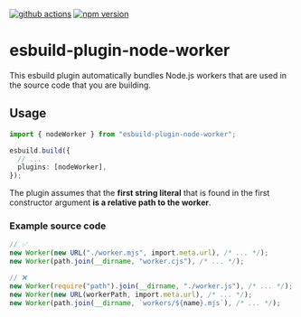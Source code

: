 [![github actions](https://github.com/s-h-a-d-o-w/esbuild-plugin-node-worker/actions/workflows/ci.yaml/badge.svg)](https://github.com/s-h-a-d-o-w/esbuild-plugin-node-worker/actions/workflows/ci.yaml)
[![npm version](https://img.shields.io/npm/v/esbuild-plugin-node-worker)](https://www.npmjs.com/package/esbuild-plugin-node-worker)

# esbuild-plugin-node-worker

This esbuild plugin automatically bundles Node.js workers that are used in the source code that you are building.

## Usage

```typescript
import { nodeWorker } from "esbuild-plugin-node-worker";

esbuild.build({
  // ...
  plugins: [nodeWorker],
});
```

The plugin assumes that the **first string literal** that is found in the first constructor argument **is a relative path to the worker**.

### Example source code

```typescript
// ✅
new Worker(new URL("./worker.mjs", import.meta.url), /* ... */);
new Worker(path.join(__dirname, "worker.cjs"), /* ... */);
```

```typescript
// ❌
new Worker(require("path").join(__dirname, "./worker.js"), /* ... */);
new Worker(new URL(workerPath, import.meta.url), /* ... */);
new Worker(path.join(__dirname, `workers/${name}.mjs`), /* ... */);
```